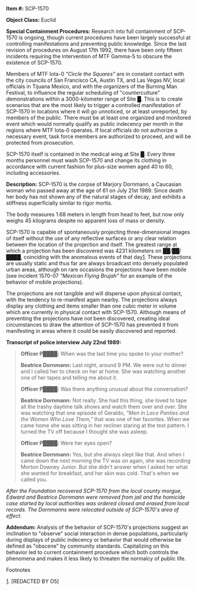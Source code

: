 **Item #:** SCP-1570

**Object Class:** Euclid

**Special Containment Procedures:** Research into full containment of SCP-1570 is ongoing, though current procedures have been largely successful at controlling manifestations and preventing public knowledge. Since the last revision of procedures on August 17th 1992, there have been only fifteen incidents requiring the intervention of MTF Gamma-5 to obscure the existence of SCP-1570.

Members of MTF Iota-0 _"Circle the Squares"_ are in constant contact with the city councils of San Francisco CA, Austin TX, and Las Vegas NV, local officials in Tijuana Mexico, and with the organizers of the Burning Man Festival, to influence the regular scheduling of "counterculture" demonstrations within a 3000-kilometer range of Site █. This is to create scenarios that are the most likely to trigger a controlled manifestation of SCP-1570 in locations where it will go unnoticed, or at least unreported, by members of the public. There must be at least one organized and monitored event which would normally qualify as public indecency per month in the regions where MTF Iota-0 operates. If local officials do not authorize a necessary event, task force members are authorized to proceed, and will be protected from prosecution.

SCP-1570 itself is contained in the medical wing at Site █. Every three months personnel must wash SCP-1570 and change its clothing in accordance with current fashion for plus-size women aged 40 to 60, including accessories.

**Description:** SCP-1570 is the corpse of Marjory Dornmann, a Caucasian woman who passed away at the age of 61 on July 21st 1989. Since death her body has not shown any of the natural stages of decay, and exhibits a stiffness superficially similar to rigor mortis.

The body measures 1.68 meters in length from head to feet, but now only weighs 45 kilograms despite no apparent loss of mass or density.

SCP-1570 is capable of spontaneously projecting three-dimensional images of itself without the use of any reflective surfaces or any clear relation between the location of the projection and itself. The greatest range at which a projection has been discovered was 4231 kilometers on ██/██/████, coinciding with the anomalous events of that day[1](javascript:;). These projections are usually static and thus far are always broadcast into densely populated urban areas, although on rare occasions the projections have been mobile (see incident 1570-07 _"Mexican Flying Brujah"_ for an example of the behavior of mobile projections).

The projections are not tangible and will disperse upon physical contact, with the tendency to re-manifest again nearby. The projections always display any clothing and items smaller than one cubic meter in volume which are currently in physical contact with SCP-1570. Although means of preventing the projections have not been discovered, creating ideal circumstances to draw the attention of SCP-1570 has prevented it from manifesting in areas where it could be easily discovered and reported.

**Transcript of police interview July 22nd 1989:**

> **Officer P████:** When was the last time you spoke to your mother?
> 
> **Beatrice Dornmann:** Last night, around 9 PM. We were out to dinner and I called her to check on her at home. She was watching another one of her tapes and telling me about it.
> 
> **Officer P████:** Was there anything unusual about the conversation?
> 
> **Beatrice Dornmann:** Not really. She had this thing, she loved to tape all the trashy daytime talk shows and watch them over and over. She was watching that one episode of Geraldo, _"Men in Lace Panties and the Women Who Love Them,"_ that was one of her favorites. When we came home she was sitting in her recliner staring at the test pattern. I turned the TV off because I thought she was asleep.
> 
> **Officer P████:** Were her eyes open?
> 
> **Beatrice Dornmann:** Yes, but she always slept like that. And when I came down the next morning the TV was on again, she was recording Morton Downey Junior. But she didn't answer when I asked her what she wanted for breakfast, and her skin was cold. That's when we called you.

_After the Foundation recovered SCP-1570 from the local county morgue, Edward and Beatrice Dornmann were removed from jail and the homicide case started by local authorities was ordered closed and erased from local records. The Dornmanns were relocated outside of SCP-1570's area of effect._

**Addendum:** Analysis of the behavior of SCP-1570's projections suggest an inclination to "observe" social interaction in dense populations, particularly during displays of public indecency or behavior that would otherwise be defined as "obscene" by community standards. Capitalizing on this behavior led to current containment procedure which both controls the phenomena and makes it less likely to threaten the normalcy of public life.

Footnotes

[1](javascript:;). \[REDACTED BY O5\]